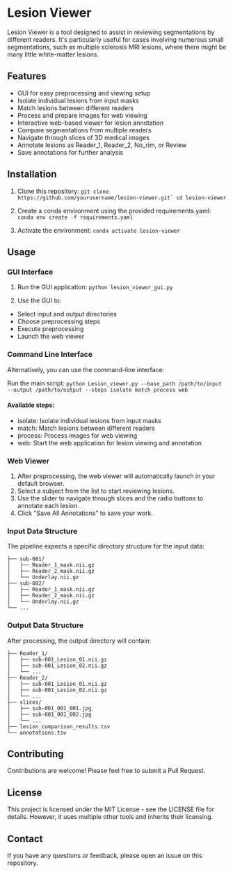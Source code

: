 # Lesion Viewer
Lesion Viewer is a tool designed to assist in reviewing segmentations by different readers. It's particularly useful for cases involving numerous small segmentations, such as multiple sclerosis MRI lesions, where there might be many little white-matter lesions.

## Features

- GUI for easy preprocessing and viewing setup
- Isolate individual lesions from input masks
- Match lesions between different readers
- Process and prepare images for web viewing
- Interactive web-based viewer for lesion annotation
- Compare segmentations from multiple readers
- Navigate through slices of 3D medical images
- Annotate lesions as Reader_1, Reader_2, No_rim, or Review
- Save annotations for further analysis

## Installation

1. Clone this repository:
```git clone https://github.com/yourusername/lesion-viewer.git`
cd lesion-viewer```

2. Create a conda environment using the provided requirements.yaml:
```conda env create -f requirements.yaml```

3. Activate the environment:
```conda activate lesion-viewer```


## Usage
### GUI Interface

1. Run the GUI application:
```python lesion_viewer_gui.py```

2. Use the GUI to:
-  Select input and output directories
-  Choose preprocessing steps
-  Execute preprocessing
-  Launch the web viewer



### Command Line Interface
Alternatively, you can use the command-line interface:

Run the main script:
```python Lesion_viewer.py --base_path /path/to/input --output /path/to/output --steps isolate match process web```

#### Available steps:
- isolate: Isolate individual lesions from input masks
- match: Match lesions between different readers
- process: Process images for web viewing
- web: Start the web application for lesion viewing and annotation

### Web Viewer

1. After preprocessing, the web viewer will automatically launch in your default browser.
2. Select a subject from the list to start reviewing lesions.
3. Use the slider to navigate through slices and the radio buttons to annotate each lesion.
4. Click "Save All Annotations" to save your work.

### Input Data Structure
The pipeline expects a specific directory structure for the input data:

```base_path/
├── sub-001/
│   ├── Reader_1_mask.nii.gz
│   ├── Reader_2_mask.nii.gz
│   └── Underlay.nii.gz
├── sub-002/
│   ├── Reader_1_mask.nii.gz
│   ├── Reader_2_mask.nii.gz
│   └── Underlay.nii.gz
└── ...
```

### Output Data Structure
After processing, the output directory will contain:

```output/
├── Reader_1/
│   ├── sub-001_Lesion_01.nii.gz
│   ├── sub-001_Lesion_02.nii.gz
│   └── ...
├── Reader_2/
│   ├── sub-001_Lesion_01.nii.gz
│   ├── sub-001_Lesion_02.nii.gz
│   └── ...
├── slices/
│   ├── sub-001_001_001.jpg
│   ├── sub-001_001_002.jpg
│   └── ...
├── lesion_comparison_results.tsv
└── annotations.tsv
```

## Contributing
Contributions are welcome! Please feel free to submit a Pull Request.

## License
This project is licensed under the MIT License - see the LICENSE file for details. However, it uses multiple other tools and inherits their licensing.

## Contact
If you have any questions or feedback, please open an issue on this repository.